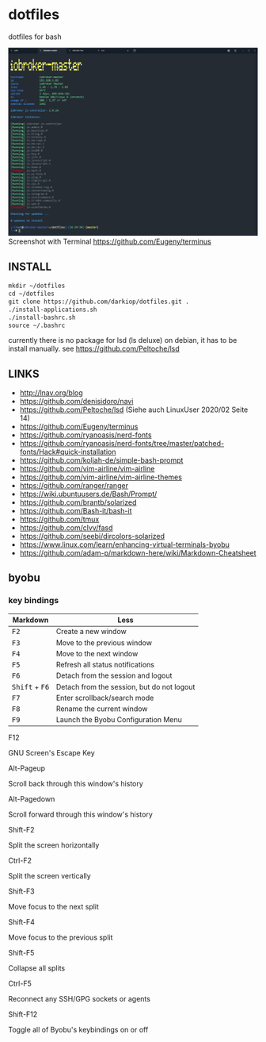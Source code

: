 # dotfiles
dotfiles for bash

![Screenshot](screenshot.png)
Screenshot with Terminal https://github.com/Eugeny/terminus

## INSTALL
```
mkdir ~/dotfiles
cd ~/dotfiles
git clone https://github.com/darkiop/dotfiles.git .
./install-applications.sh
./install-bashrc.sh
source ~/.bashrc
```
currently there is no package for lsd (ls deluxe) on debian, it has to be install manually. see https://github.com/Peltoche/lsd

## LINKS
- http://lnav.org/blog
- https://github.com/denisidoro/navi
- https://github.com/Peltoche/lsd (Siehe auch LinuxUser 2020/02 Seite 14)
- https://github.com/Eugeny/terminus
- https://github.com/ryanoasis/nerd-fonts
- https://github.com/ryanoasis/nerd-fonts/tree/master/patched-fonts/Hack#quick-installation
- https://github.com/koljah-de/simple-bash-prompt
- https://github.com/vim-airline/vim-airline
- https://github.com/vim-airline/vim-airline-themes
- https://github.com/ranger/ranger
- https://wiki.ubuntuusers.de/Bash/Prompt/
- https://github.com/brantb/solarized
- https://github.com/Bash-it/bash-it
- https://github.com/tmux
- https://github.com/clvv/fasd
- https://github.com/seebi/dircolors-solarized
- https://www.linux.com/learn/enhancing-virtual-terminals-byobu
- https://github.com/adam-p/markdown-here/wiki/Markdown-Cheatsheet

## byobu

### key bindings

Markdown | Less
--- | ---
<kbd>F2</kbd> | Create a new window
<kbd>F3</kbd> | Move to the previous window
<kbd>F4</kbd> | Move to the next window
<kbd>F5</kbd> | Refresh all status notifications
<kbd>F6</kbd> | Detach from the session and logout
<kbd>Shift</kbd> + <kbd>F6</kbd>| Detach from the session, but do not logout
<kbd>F7</kbd> | Enter scrollback/search mode
<kbd>F8</kbd> | Rename the current window
<kbd>F9</kbd> | Launch the Byobu Configuration Menu

F12
	

GNU Screen's Escape Key

Alt-Pageup
	

Scroll back through this window's history

Alt-Pagedown
	

Scroll forward through this window's history

Shift-F2
	

Split the screen horizontally

Ctrl-F2
	

Split the screen vertically

Shift-F3
	

Move focus to the next split

Shift-F4
	

Move focus to the previous split

Shift-F5
	

Collapse all splits

Ctrl-F5
	

Reconnect any SSH/GPG sockets or agents

Shift-F12
	

Toggle all of Byobu's keybindings on or off 
